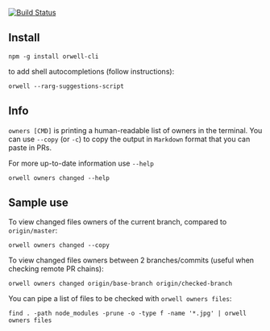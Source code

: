 [![Build Status](https://antonstefanov.visualstudio.com/orwell/_apis/build/status/antonstefanov.orwell?branchName=master)](https://antonstefanov.visualstudio.com/orwell/_build/latest?definitionId=3&branchName=master)

## Install

```
npm -g install orwell-cli
```

to add shell autocompletions (follow instructions):

```
orwell --rarg-suggestions-script
```

## Info

`owners [CMD]` is printing a human-readable list of owners in the terminal.
You can use `--copy` (or `-c`) to copy the output in `Markdown` format that you can paste in PRs.

For more up-to-date information use `--help`

```
orwell owners changed --help
```

## Sample use

To view changed files owners of the current branch, compared to `origin/master`:

```
orwell owners changed --copy
```

To view changed files owners between 2 branches/commits (useful when checking remote PR chains):

```
orwell owners changed origin/base-branch origin/checked-branch
```

You can pipe a list of files to be checked with `orwell owners files`:

```
find . -path node_modules -prune -o -type f -name '*.jpg' | orwell owners files
```
